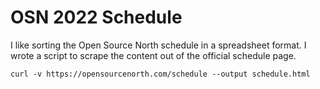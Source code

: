 # OSN 2022 Schedule

I like sorting the Open Source North schedule in a spreadsheet format. I wrote a script to scrape the content out of the official schedule page.

```
curl -v https://opensourcenorth.com/schedule --output schedule.html
```